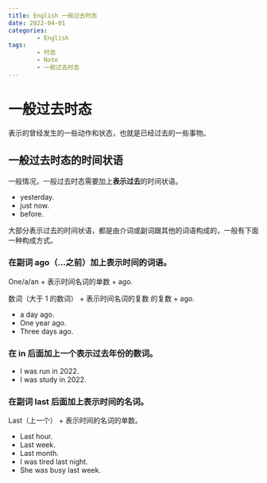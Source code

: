 ```yaml
---
title: English 一般过去时态
date: 2022-04-01
categories:
        - English
tags:
        - 时态
        - Note
        - 一般过去时态
---
```


# 一般过去时态

表示的曾经发生的一些动作和状态，也就是已经过去的一些事物。

## 一般过去时态的时间状语

一般情况，一般过去时态需要加上**表示过去**的时间状语。

- yesterday.
- just now.
- before.

大部分表示过去的时间状语，都是由介词或副词跟其他的词语构成的，一般有下面一种构成方式。

### 在副词 ago（...之前）加上表示时间的词语。

One/a/an + 表示时间名词的单数 + ago.

数词（大于 1 的数词） + 表示时间名词的复数 的复数 + ago.

- a day ago.
- One year ago.
- Three days ago.

### 在 in 后面加上一个表示过去年份的数词。

- I was run in 2022.
- I was study in 2022.

### 在副词 last 后面加上表示时间的名词。

Last（上一个） + 表示时间的名词的单数。

- Last hour.
- Last week.
- Last month.
- I was tired last night.
- She was busy last week.
